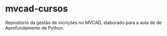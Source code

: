 # mvcad-cursos
 Repositorio da gestão de incrições no MVCAD, elaborado para a aula de de Aprofundamento de Python.

